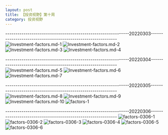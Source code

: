 ```yaml
---
layout: post
title: 【投资视野】第十周
category: 投资视野
---
```


-------------------------------------------------------------20220303-------------------------------------------------------------
![Investment-factors.md-1](http://r74vtd8b0.hd-bkt.clouddn.com/img/iShot2022-03-04%2003.43.30.png)
![Investment-factors.md-2](http://r74vtd8b0.hd-bkt.clouddn.com/img/iShot2022-03-04%2003.49.45.png)
![Investment-factors.md-3](http://r74vtd8b0.hd-bkt.clouddn.com/img/iShot2022-03-04%2003.52.05.png)
![Investment-factors.md-4](http://r74vtd8b0.hd-bkt.clouddn.com/img/iShot2022-03-04%2003.52.36.png)

-------------------------------------------------------------20220304-------------------------------------------------------------
![Investment-factors.md-5](http://r74vtd8b0.hd-bkt.clouddn.com/img/IMG_8006.PNG)
![Investment-factors.md-6](http://r74vtd8b0.hd-bkt.clouddn.com/img/IMG_8007.PNG)
![Investment-factors.md-7](http://r74vtd8b0.hd-bkt.clouddn.com/img/IMG_8008.PNG)

-------------------------------------------------------------20220305-------------------------------------------------------------
![Investment-factors.md-8](http://r74vtd8b0.hd-bkt.clouddn.com/img/IMG_0471.PNG)
![Investment-factors.md-9](http://r74vtd8b0.hd-bkt.clouddn.com/img/IMG_0472.PNG)
![Investment-factors.md-10](http://r74vtd8b0.hd-bkt.clouddn.com/img/IMG_0473.PNG)
![factors-1](http://r74vtd8b0.hd-bkt.clouddn.com/img/factors-1.png)

-------------------------------------------------------------20220306-------------------------------------------------------------
![factors-0306-1](http://r74vtd8b0.hd-bkt.clouddn.com/img/factors-0306-1.png)
![factors-0306-2](http://r74vtd8b0.hd-bkt.clouddn.com/img/factors-0306-2.png)
![factors-0306-3](http://r74vtd8b0.hd-bkt.clouddn.com/img/factors-0306-3.png)
![factors-0306-4](http://r74vtd8b0.hd-bkt.clouddn.com/img/factors-0306-4.png)
![factors-0306-5](http://r74vtd8b0.hd-bkt.clouddn.com/img/factors-0306-5.png)
![factors-0306-6](http://r74vtd8b0.hd-bkt.clouddn.com/img/factors-0306-6.png)



  




